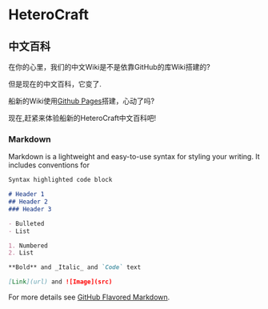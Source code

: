 # HeteroCraft

## 中文百科

在你的心里，我们的中文Wiki是不是依靠GitHub的库Wiki搭建的?

但是现在的中文百科，它变了.

船新的Wiki使用[Github Pages](https://pages.github.com/)搭建，心动了吗?

现在,赶紧来体验船新的HeteroCraft中文百科吧!

### Markdown

Markdown is a lightweight and easy-to-use syntax for styling your writing. It includes conventions for

```markdown
Syntax highlighted code block

# Header 1
## Header 2
### Header 3

- Bulleted
- List

1. Numbered
2. List

**Bold** and _Italic_ and `Code` text

[Link](url) and ![Image](src)
```

For more details see [GitHub Flavored Markdown](https://guides.github.com/features/mastering-markdown/).
